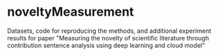 # noveltyMeasurement
Datasets, code for reproducing the methods, and additional experiment results for paper "Measuring the novelty of scientific literature through contribution sentence analysis using deep learning and cloud model"

